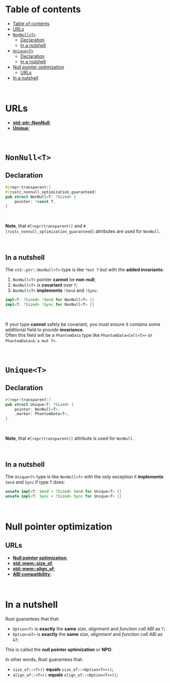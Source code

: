 # Table of contents
<!-- TOC -->
* [Table of contents](#table-of-contents)
* [URLs](#urls)
* [`NonNull<T>`](#nonnullt)
  * [Declaration](#declaration)
  * [In a nutshell](#in-a-nutshell)
* [`Unique<T>`](#uniquet)
  * [Declaration](#declaration-1)
  * [In a nutshell](#in-a-nutshell-1)
* [Null pointer optimization](#null-pointer-optimization)
  * [URLs](#urls-1)
* [In a nutshell](#in-a-nutshell-2)
<!-- TOC -->

<br>

# URLs
- [**std::ptr::NonNull**](https://doc.rust-lang.org/std/ptr/struct.NonNull.html);
- [**Unique<T>**](https://doc.rust-lang.org/src/core/ptr/unique.rs.html);

<br>

# `NonNull<T>`
## Declaration
```rust
#[repr(transparent)]
#[rustc_nonnull_optimization_guaranteed]
pub struct NonNull<T: ?Sized> {
    pointer: *const T,
}
```

<br>

**Note**, that `#[repr(transparent)]` and `#[rustc_nonnull_optimization_guaranteed]` attributes are used for `NonNull`.<br>

<br>

## In a nutshell
The `std::ptr::NonNull<T>` type is like `*mut T` but with the **added invariants**:
1. `NonNull<T>` pointer **cannot** be **non-null**;
2. `NonNull<T>` is **covariant** over `T`;
3. `NonNull<T>` **implements** `!Send` and `!Sync`:
```rust
impl<T: ?Sized> !Send for NonNull<T> {}
impl<T: ?Sized> !Sync for NonNull<T> {}
```

<br>

If your type **cannot** safely be covariant, you must ensure it contains some additional field to provide **invariance**.<br>
Often this field will be a `PhantomData` type like `PhantomData<Cell<T>>` or `PhantomData<&'a mut T>`.<br>


<br>

# `Unique<T>`
## Declaration
```rust
#[repr(transparent)]
pub struct Unique<T: ?Sized> {
    pointer: NonNull<T>,
    _marker: PhantomData<T>,
}
```

<br>

**Note**, that `#[repr(transparent)]` attribute is used for `NonNull`.<br>

<br>

## In a nutshell
The `Unique<T>` type is like `NonNull<T>` with the only exception it **implements** `Send` and `Sync` if type `T` does:
```rust
unsafe impl<T: Send + ?Sized> Send for Unique<T> {}
unsafe impl<T: Sync + ?Sized> Sync for Unique<T> {}
```

<br>

# Null pointer optimization
## URLs
- [**Null pointer optimization**](https://doc.rust-lang.org/std/option/index.html#representation);
- [**std::mem::size_of**](https://doc.rust-lang.org/std/mem/fn.size_of.html);
- [**std::mem::align_of**](https://doc.rust-lang.org/std/mem/fn.align_of.html);
- [**ABI compatibility**](https://doc.rust-lang.org/std/primitive.fn.html#abi-compatibility);

<br>

# In a nutshell
Rust guarantees that that:
- `Option<T>` is **exactly** the **same** *size*, *alignment* and *function call ABI* as `T`;
- `Option<&T>` is **exactly** the **same** *size*, *alignment* and *function call ABI* as `&T`;

This is called the **null pointer optimization** or **NPO**.<br>

In other words, Rust guarantees that:
- `size_of::<T>()` **equals** `size_of::<Option<T>>()`;
- `align_of::<T>()` **equals** `align_of::<Option<T>>()`;

<br>